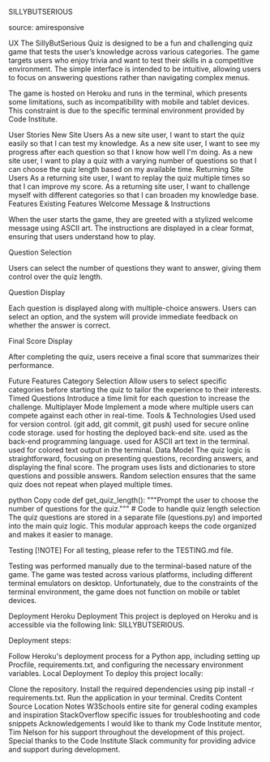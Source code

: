 SILLYBUTSERIOUS


source: amiresponsive

UX
The SillyButSerious Quiz is designed to be a fun and challenging quiz game that tests the user’s knowledge across various categories. The game targets users who enjoy trivia and want to test their skills in a competitive environment. The simple interface is intended to be intuitive, allowing users to focus on answering questions rather than navigating complex menus.

The game is hosted on Heroku and runs in the terminal, which presents some limitations, such as incompatibility with mobile and tablet devices. This constraint is due to the specific terminal environment provided by Code Institute.

User Stories
New Site Users
As a new site user, I want to start the quiz easily so that I can test my knowledge.
As a new site user, I want to see my progress after each question so that I know how well I'm doing.
As a new site user, I want to play a quiz with a varying number of questions so that I can choose the quiz length based on my available time.
Returning Site Users
As a returning site user, I want to replay the quiz multiple times so that I can improve my score.
As a returning site user, I want to challenge myself with different categories so that I can broaden my knowledge base.
Features
Existing Features
Welcome Message & Instructions

When the user starts the game, they are greeted with a stylized welcome message using ASCII art. The instructions are displayed in a clear format, ensuring that users understand how to play.

Question Selection

Users can select the number of questions they want to answer, giving them control over the quiz length.

Question Display

Each question is displayed along with multiple-choice answers. Users can select an option, and the system will provide immediate feedback on whether the answer is correct.

Final Score Display

After completing the quiz, users receive a final score that summarizes their performance.

Future Features
Category Selection
Allow users to select specific categories before starting the quiz to tailor the experience to their interests.
Timed Questions
Introduce a time limit for each question to increase the challenge.
Multiplayer Mode
Implement a mode where multiple users can compete against each other in real-time.
Tools & Technologies Used
 used for version control. (git add, git commit, git push)
 used for secure online code storage.
 used for hosting the deployed back-end site.
 used as the back-end programming language.
 used for ASCII art text in the terminal.
 used for colored text output in the terminal.
Data Model
The quiz logic is straightforward, focusing on presenting questions, recording answers, and displaying the final score. The program uses lists and dictionaries to store questions and possible answers. Random selection ensures that the same quiz does not repeat when played multiple times.

python
Copy code
def get_quiz_length():
    """Prompt the user to choose the number of questions for the quiz."""
    # Code to handle quiz length selection
The quiz questions are stored in a separate file (questions.py) and imported into the main quiz logic. This modular approach keeps the code organized and makes it easier to manage.

Testing
[!NOTE]
For all testing, please refer to the TESTING.md file.

Testing was performed manually due to the terminal-based nature of the game. The game was tested across various platforms, including different terminal emulators on desktop. Unfortunately, due to the constraints of the terminal environment, the game does not function on mobile or tablet devices.

Deployment
Heroku Deployment
This project is deployed on Heroku and is accessible via the following link: SILLYBUTSERIOUS.

Deployment steps:

Follow Heroku's deployment process for a Python app, including setting up Procfile, requirements.txt, and configuring the necessary environment variables.
Local Deployment
To deploy this project locally:

Clone the repository.
Install the required dependencies using pip install -r requirements.txt.
Run the application in your terminal.
Credits
Content
Source	Location	Notes
W3Schools	entire site	for general coding examples and inspiration
StackOverflow	specific issues	for troubleshooting and code snippets
Acknowledgements
I would like to thank my Code Institute mentor, Tim Nelson for his support throughout the development of this project.
Special thanks to the Code Institute Slack community for providing advice and support during development.
